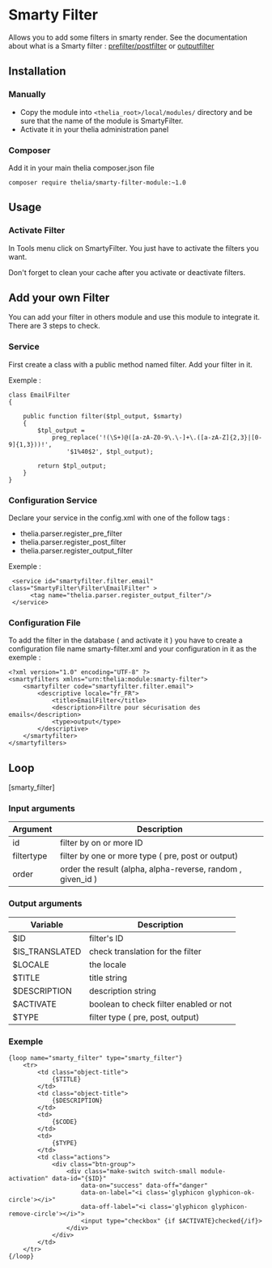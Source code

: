 # Smarty Filter

Allows you to add some filters in smarty render. See the documentation about what is a Smarty filter : [prefilter/postfilter](http://www.smarty.net/docs/en/plugins.prefilters.postfilters.tpl) or [outputfilter](http://www.smarty.net/docs/en/plugins.outputfilters.tpl)

## Installation

### Manually

* Copy the module into ```<thelia_root>/local/modules/``` directory and be sure that the name of the module is SmartyFilter.
* Activate it in your thelia administration panel

### Composer

Add it in your main thelia composer.json file

```
composer require thelia/smarty-filter-module:~1.0
```

## Usage

### Activate Filter

In Tools menu click on SmartyFilter. You just have to activate the filters you want.

Don't forget to clean your cache after you activate or deactivate filters.

## Add your own Filter

You can add your filter in others module and use this module to integrate it. There are 3 steps to check.

### Service

First create a class with a public method named filter. Add your filter in it.

Exemple :

```
class EmailFilter
{

    public function filter($tpl_output, $smarty)
    {
        $tpl_output =
            preg_replace('!(\S+)@([a-zA-Z0-9\.\-]+\.([a-zA-Z]{2,3}|[0-9]{1,3}))!',
                '$1%40$2', $tpl_output);

        return $tpl_output;
    }
}
```

### Configuration Service

Declare your service in the config.xml with one of the follow tags :

* thelia.parser.register_pre_filter
* thelia.parser.register_post_filter
* thelia.parser.register_output_filter

Exemple :

```
 <service id="smartyfilter.filter.email" class="SmartyFilter\Filter\EmailFilter" >
      <tag name="thelia.parser.register_output_filter"/>
 </service>
```

### Configuration File

To add the filter in the database ( and activate it ) you have to create a configuration file name smarty-filter.xml and
your configuration in it as the exemple :

```
<?xml version="1.0" encoding="UTF-8" ?>
<smartyfilters xmlns="urn:thelia:module:smarty-filter">
    <smartyfilter code="smartyfilter.filter.email">
        <descriptive locale="fr_FR">
            <title>EmailFilter</title>
            <description>Filtre pour sécurisation des emails</description>
            <type>output</type>
        </descriptive>
    </smartyfilter>
</smartyfilters>
```

## Loop

[smarty_filter]

### Input arguments

|Argument |Description |
|---      |--- |
|id| filter by on or more ID|
|filtertype | filter by one or more type ( pre, post or output) |
|order | order the result  (alpha, alpha-reverse, random , given_id )|

### Output arguments

|Variable   |Description |
|---        |--- |
|$ID    | filter's ID |
|$IS_TRANSLATED   | check translation for the filter |
|$LOCALE  | the locale |
|$TITLE  | title string|
|$DESCRIPTION   | description string |
|$ACTIVATE  | boolean to check filter enabled or not |
|$TYPE  | filter type ( pre, post, output) |



### Exemple

```
{loop name="smarty_filter" type="smarty_filter"}
    <tr>
        <td class="object-title">
            {$TITLE}
        </td>
        <td class="object-title">
            {$DESCRIPTION}
        </td>
        <td>
            {$CODE}
        </td>
        <td>
            {$TYPE}
        </td>
        <td class="actions">
            <div class="btn-group">
                <div class="make-switch switch-small module-activation" data-id="{$ID}"
                    data-on="success" data-off="danger"
                    data-on-label="<i class='glyphicon glyphicon-ok-circle'></i>"
                    data-off-label="<i class='glyphicon glyphicon-remove-circle'></i>">
                    <input type="checkbox" {if $ACTIVATE}checked{/if}>
                </div>
            </div>
        </td>
    </tr>
{/loop}
```
